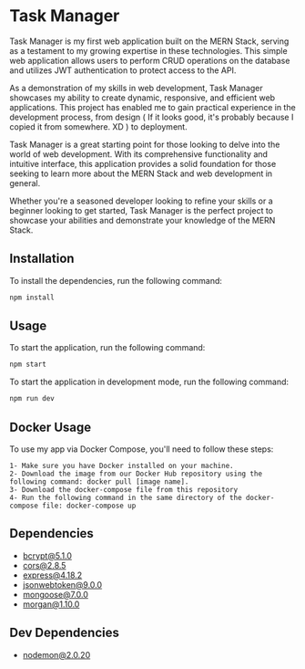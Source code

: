 # Task Manager

Task Manager is my first web application built on the MERN Stack, serving as a testament to my growing expertise in these technologies. This simple web application allows users to perform CRUD operations on the database and utilizes JWT authentication to protect access to the API.

As a demonstration of my skills in web development, Task Manager showcases my ability to create dynamic, responsive, and efficient web applications. This project has enabled me to gain practical experience in the development process, from design ( If it looks good, it's probably because I copied it from somewhere. XD ) to deployment.

Task Manager is a great starting point for those looking to delve into the world of web development. With its comprehensive functionality and intuitive interface, this application provides a solid foundation for those seeking to learn more about the MERN Stack and web development in general.

Whether you're a seasoned developer looking to refine your skills or a beginner looking to get started, Task Manager is the perfect project to showcase your abilities and demonstrate your knowledge of the MERN Stack.

## Installation

To install the dependencies, run the following command:

```bash
npm install
```

## Usage

To start the application, run the following command:

```bash
npm start
```

To start the application in development mode, run the following command:

```bash
npm run dev
```
## Docker Usage
To use my app via Docker Compose, you'll need to follow these steps:

    1- Make sure you have Docker installed on your machine.
    2- Download the image from our Docker Hub repository using the following command: docker pull [image name].
    3- Download the docker-compose file from this repository
    4- Run the following command in the same directory of the docker-compose file: docker-compose up

## Dependencies

- bcrypt@5.1.0
- cors@2.8.5
- express@4.18.2
- jsonwebtoken@9.0.0
- mongoose@7.0.0
- morgan@1.10.0

## Dev Dependencies

- nodemon@2.0.20
